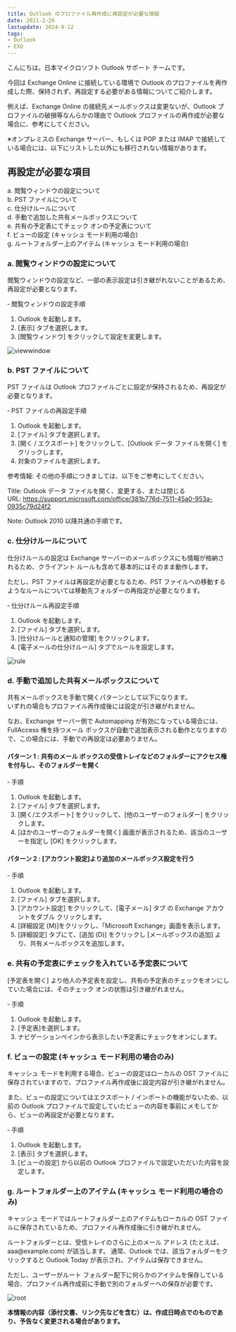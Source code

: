 ```yaml
---
title: Outlook のプロファイル再作成に再設定が必要な情報
date: 2021-2-26
lastupdate: 2024-9-12
tags: 
- Outlook
- EXO
---
```


こんにちは。日本マイクロソフト Outlook サポート チームです。

今回は Exchange Online に接続している環境で Outlook のプロファイルを再作成した際、保持されず、再設定する必要がある情報についてご紹介します。

例えば、Exchange Online の接続先メールボックスは変更ないが、Outlook プロファイルの破損等なんらかの理由で Outlook プロファイルの再作成が必要な場合に、参考にしてください。

※オンプレミスの Exchange サーバー、もしくは POP または IMAP で接続している場合には、以下にリストした以外にも移行されない情報があります。


## 再設定が必要な項目

a. 閲覧ウィンドウの設定について  
b. PST ファイルについて  
c. 仕分けルールについて  
d. 手動で追加した共有メールボックスについて  
e. 共有の予定表にてチェック オンの予定表について  
f. ビューの設定 (キャッシュ モード利用の場合)  
g. ルートフォルダー上のアイテム (キャッシュ モード利用の場合)  

### a. 閲覧ウィンドウの設定について
閲覧ウィンドウの設定など、一部の表示設定は引き継がれないことがあるため、再設定が必要となります。

‐ 閲覧ウィンドウの設定手順
1. Outlook を起動します。
2. [表示] タブを選択します。
3. [閲覧ウィンドウ] をクリックして設定を変更します。

![viewwindow](resetprofile1.JPG)

### b. PST ファイルについて
PST ファイルは Outlook プロファイルごとに設定が保持されるため、再設定が必要となります。

‐ PST ファイルの再設定手順
1. Outlook を起動します。
2. [ファイル] タブを選択します。
3. [開く / エクスポート] をクリックして、[Outlook データ ファイルを開く] をクリックします。
4. 対象のファイルを選択します。

参考情報:
その他の手順につきましては、以下をご参考にしてください。

Title: Outlook データ ファイルを開く、変更する、または閉じる  
URL: https://support.microsoft.com/office/381b776d-7511-45a0-953a-0935c79d24f2

Note: Outlook 2010 以降共通の手順です。

### c. 仕分けルールについて
仕分けルールの設定は Exchange サーバーのメールボックスにも情報が格納されるため、クライアント ルールも含めて基本的にはそのまま動作します。

ただし、PST ファイルは再設定が必要となるため、PST ファイルへの移動するようなルールについては移動先フォルダーの再指定が必要となります。

‐ 仕分けルール再設定手順
1. Outlook を起動します。
2. [ファイル] タブを選択します。
3. [仕分けルールと通知の管理] をクリックします。
4. [電子メールの仕分けルール] タブでルールを設定します。

![rule](resetprofile2.JPG)

### d. 手動で追加した共有メールボックスについて
共有メールボックスを手動で開くパターンとして以下になります。  
いずれの場合もプロファイル再作成後には設定が引き継がれません。

なお、Exchange サーバー側で Automapping が有効になっている場合には、FullAccess 権を持つメール ボックスが自動で追加表示される動作となりますので、この場合には、手動での再設定は必要ありません。

#### パターン 1 : 共有のメール ボックスの受信トレイなどのフォルダーにアクセス権を付与し、そのフォルダーを開く
‐ 手順
1. Outlook を起動します。
2. [ファイル] タブを選択します。
3. [開く/エクスポート] をクリックして、[他のユーザーのフォルダー] をクリックします。
4. [ほかのユーザーのフォルダーを開く] 画面が表示されるため、該当のユーザーを指定し [OK] をクリックします。

#### パターン 2 : [アカウント設定]より追加のメールボックス設定を行う
‐ 手順
1. Outlook を起動します。
2. [ファイル] タブを選択します。
3. [アカウント設定] をクリックして、[電子メール] タブ の Exchange アカウントをダブル クリックします。
4. [詳細設定 (M)]をクリックし、「Microsoft  Exchange」画面を表示します。
5. [詳細設定] タブにて、[追加 (D)] をクリックし [メールボックスの追加] より、共有メールボックスを追加します。

### e. 共有の予定表にチェックを入れている予定表について
[予定表を開く] より他人の予定表を設定し、共有の予定表のチェックをオンにしていた場合には、そのチェック オンの状態は引き継がれません。

‐ 手順
1. Outlook を起動します。
2. [予定表]を選択します。
3. ナビゲーションペインから表示したい予定表にチェックをオンにします。

### f. ビューの設定 (キャッシュ モード利用の場合のみ)
キャッシュ モードを利用する場合、ビューの設定はローカルの OST ファイルに保存されていますので、プロファイル再作成後に設定内容が引き継がれません。

また、ビューの設定についてはエクスポート / インポートの機能がないため、以前の Outlook プロファイルで設定していたビューの内容を事前にメモしてから、ビューの再設定が必要となります。

‐ 手順
1. Outlook を起動します。
2. [表示] タブを選択します。
3. [ビューの設定] から以前の Outlook プロファイルで設定いただいた内容を設定します。

### g. ルートフォルダー上のアイテム (キャッシュ モード利用の場合のみ)
キャッシュ モードではルートフォルダー上のアイテムもローカルの OST ファイルに保存されているため、プロファイル再作成後に引き継がれません。

ルートフォルダーとは、受信トレイのさらに上のメール アドレス (たとえば、aaa&#64;example.com) が該当します。
通常、Outlook では、該当フォルダーをクリックすると Outlook Today が表示され、アイテムは保存できません。

ただし、ユーザーがルート フォルダー配下に何らかのアイテムを保存している場合、プロファイル再作成前に手動で別のフォルダーへの保存が必要です。

![root](resetprofile4.JPG)

**本情報の内容（添付文書、リンク先などを含む）は、作成日時点でのものであり、予告なく変更される場合があります。**
